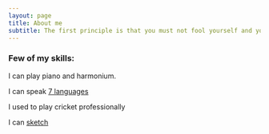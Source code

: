 ```yaml
---
layout: page
title: About me
subtitle: The first principle is that you must not fool yourself and you are the easiest person to fool -Richard Feynman
---
```



### Few of my skills:
I can play piano and harmonium.

I can speak [7 languages](https://github.com/nsidn98)

I used to play cricket professionally

I can [sketch](https://github.com/nsidn98)

